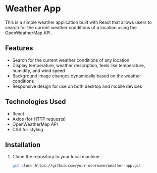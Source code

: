 # Weather App

This is a simple weather application built with React that allows users to search for the current weather conditions of a location using the OpenWeatherMap API.

## Features

- Search for the current weather conditions of any location
- Display temperature, weather description, feels like temperature, humidity, and wind speed
- Background image changes dynamically based on the weather conditions
- Responsive design for use on both desktop and mobile devices

## Technologies Used

- React
- Axios (for HTTP requests)
- OpenWeatherMap API
- CSS for styling

## Installation

1. Clone the repository to your local machine:

   ```bash
   git clone https://github.com/your-username/weather-app.git
